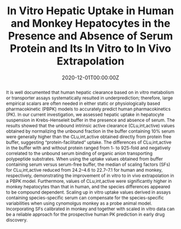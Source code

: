 ---
title: "In Vitro Hepatic Uptake in Human and Monkey Hepatocytes in the Presence and Absence of Serum Protein and Its In Vitro to In Vivo Extrapolation"
authors:
- X Liang, Y Park, N DeForest, J Hao, X Zhao, C Niu, K Wang, B Smith, Y Lai
date: "2020-12-01T00:00:00Z"
doi: "https://doi.org/10.1124/dmd.120.000163"

# Schedule page publish date (NOT publication's date).
#publishDate: "2017-01-01T00:00:00Z"

# Publication type.
# Legend: 0 = Uncategorized; 1 = Conference paper; 2 = Journal article;
# 3 = Preprint / Working Paper; 4 = Report; 5 = Book; 6 = Book section;
# 7 = Thesis; 8 = Patent
publication_types: ["2"]

# Publication name and optional abbreviated publication name.
publication: "*Drug Metabolism and Disposition*, December 2020, 48 (12) 1283-1292"
publication_short: ""

abstract: It is well documented that human hepatic clearance based on in vitro metabolism or transporter assays systematically resulted in underprediction; therefore, large empirical scalars are often needed in either static or physiologically based pharmacokinetic (PBPK) models to accurately predict human pharmacokinetics (PK). In our current investigation, we assessed hepatic uptake in hepatocyte suspension in Krebs-Henseleit buffer in the presence and absence of serum. The results showed that the unbound intrinsic active clearance (CLu,int,active) values obtained by normalizing the unbound fraction in the buffer containing 10% serum were generally higher than the CLu,int,active obtained directly from protein free buffer, suggesting “protein-facilitated” uptake. The differences of CLu,int,active in the buffer with and without protein ranged from 1- to 925-fold and negatively correlated to the unbound serum binding of organic anion transporting polypeptide substrates. When using the uptake values obtained from buffer containing serum versus serum-free buffer, the median of scaling factors (SFs) for CLu,int,active reduced from 24.2–4.6 to 22.7–7.1 for human and monkey, respectively, demonstrating the improvement of in vitro to in vivo extrapolation in a PBPK model. Furthermore, values of CLu,int,active were significantly higher in monkey hepatocytes than that in human, and the species differences appeared to be compound dependent. Scaling up in vitro uptake values derived in assays containing species-specific serum can compensate for the species-specific variabilities when using cynomolgus monkey as a probe animal model. Incorporating SFs calibrated in monkey and together with scaled in vitro data can be a reliable approach for the prospective human PK prediction in early drug discovery.

# Summary. An optional shortened abstract.
summary: We investigated the protein effect on hepatic uptake in human and monkey hepatocytes and improved the in vitro to in vivo extrapolation using parameters obtained from the incubation in the present of serum protein. In addition, significantly higher active uptake clearances were observed in monkey hepatocytes than in human, and the species differences appeared to be compound dependent. The physiologically based pharmacokinetic model that incorporates scaling factors calibrated in monkey and together with scaled in vitro human data can be a reliable approach for the prospective human pharmacokinetics prediction.

featured: false

# links:
# - name: ""
#   url: ""
url_pdf: 'https://dmd.aspetjournals.org/content/dmd/48/12/1283.full.pdf'
url_code: ''
url_dataset: ''
url_poster: ''
url_project: ''
url_slides: ''
url_source: ''
url_video: ''

# Featured image
# To use, add an image named `featured.jpg/png` to your page's folder. 
image:
  caption: 'Image credit: [**Unsplash**](https://unsplash.com/photos/jdD8gXaTZsc)'
  focal_point: ""
  preview_only: false

# Associated Projects (optional).
#   Associate this publication with one or more of your projects.
#   Simply enter your project's folder or file name without extension.
#   E.g. `internal-project` references `content/project/internal-project/index.md`.
#   Otherwise, set `projects: []`.
projects: []

# Slides (optional).
#   Associate this publication with Markdown slides.
#   Simply enter your slide deck's filename without extension.
#   E.g. `slides: "example"` references `content/slides/example/index.md`.
#   Otherwise, set `slides: ""`.
slides: ""
---